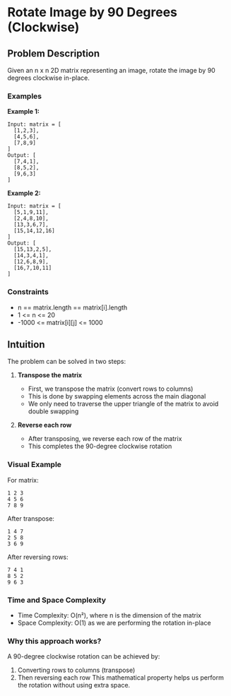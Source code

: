 # Rotate Image by 90 Degrees (Clockwise)

## Problem Description
Given an n x n 2D matrix representing an image, rotate the image by 90 degrees clockwise in-place.

### Examples

**Example 1:**
```
Input: matrix = [
  [1,2,3],
  [4,5,6],
  [7,8,9]
]
Output: [
  [7,4,1],
  [8,5,2],
  [9,6,3]
]
```

**Example 2:**
```
Input: matrix = [
  [5,1,9,11],
  [2,4,8,10],
  [13,3,6,7],
  [15,14,12,16]
]
Output: [
  [15,13,2,5],
  [14,3,4,1],
  [12,6,8,9],
  [16,7,10,11]
]
```

### Constraints
- n == matrix.length == matrix[i].length
- 1 <= n <= 20
- -1000 <= matrix[i][j] <= 1000

## Intuition
The problem can be solved in two steps:

1. **Transpose the matrix**
   - First, we transpose the matrix (convert rows to columns)
   - This is done by swapping elements across the main diagonal
   - We only need to traverse the upper triangle of the matrix to avoid double swapping

2. **Reverse each row**
   - After transposing, we reverse each row of the matrix
   - This completes the 90-degree clockwise rotation

### Visual Example
For matrix:
```
1 2 3
4 5 6
7 8 9
```

After transpose:
```
1 4 7
2 5 8
3 6 9
```

After reversing rows:
```
7 4 1
8 5 2
9 6 3
```

### Time and Space Complexity
- Time Complexity: O(n²), where n is the dimension of the matrix
- Space Complexity: O(1) as we are performing the rotation in-place

### Why this approach works?
A 90-degree clockwise rotation can be achieved by:
1. Converting rows to columns (transpose)
2. Then reversing each row
This mathematical property helps us perform the rotation without using extra space.

